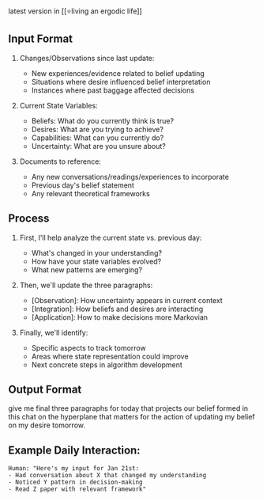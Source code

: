 latest version in [[⭐️living an ergodic life]]
## Input Format
1. Changes/Observations since last update:
   - New experiences/evidence related to belief updating
   - Situations where desire influenced belief interpretation
   - Instances where past baggage affected decisions
   
2. Current State Variables:
   - Beliefs: What do you currently think is true?
   - Desires: What are you trying to achieve?
   - Capabilities: What can you currently do?
   - Uncertainty: What are you unsure about?

3. Documents to reference:
   - Any new conversations/readings/experiences to incorporate
   - Previous day's belief statement
   - Any relevant theoretical frameworks

## Process
1. First, I'll help analyze the current state vs. previous day:
   - What's changed in your understanding?
   - How have your state variables evolved?
   - What new patterns are emerging?

2. Then, we'll update the three paragraphs:
   - [Observation]: How uncertainty appears in current context
   - [Integration]: How beliefs and desires are interacting
   - [Application]: How to make decisions more Markovian

3. Finally, we'll identify:
   - Specific aspects to track tomorrow
   - Areas where state representation could improve
   - Next concrete steps in algorithm development

## Output Format
give me final three paragraphs for today that projects our belief formed in this chat on the hyperplane that matters for the action of updating my belief on my desire tomorrow.

## Example Daily Interaction:
```
Human: "Here's my input for Jan 21st:
- Had conversation about X that changed my understanding
- Noticed Y pattern in decision-making
- Read Z paper with relevant framework"
```
